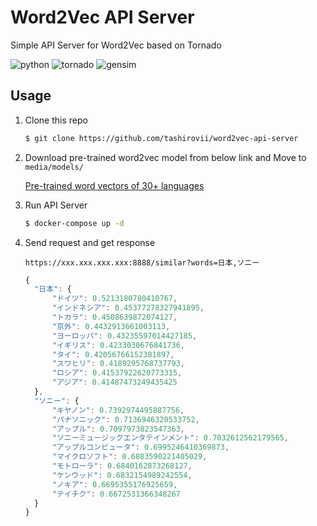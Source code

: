 # Word2Vec API Server

Simple API Server for Word2Vec based on Tornado

![python](https://img.shields.io/badge/python-3.6.5-green.svg)
![tornado](https://img.shields.io/badge/tornado-5.1.1-blue.svg)
![gensim](https://img.shields.io/badge/gensim-3.6.0-blue.svg)

## Usage

1. Clone this repo

    ```bash
    $ git clone https://github.com/tashirovii/word2vec-api-server
    ```

2. Download pre-trained word2vec model from below link and Move to `media/models/`

    [Pre-trained word vectors of 30+ languages](https://github.com/Kyubyong/wordvectors)

3. Run API Server

    ```bash
    $ docker-compose up -d
    ```

4. Send request and get response

    ```
    https://xxx.xxx.xxx.xxx:8888/similar?words=日本,ソニー
    ```

    ```javascript
    {
      "日本": {
          "ドイツ": 0.5213180780410767,
          "インドネシア": 0.45377278327941895,
          "トカラ": 0.4508639872074127,
          "京外": 0.4432913661003113,
          "ヨーロッパ": 0.43235597014427185,
          "イギリス": 0.4233030676841736,
          "タイ": 0.42056766152381897,
          "スワヒリ": 0.4189295768737793,
          "ロシア": 0.41537922620773315,
          "アジア": 0.41487473249435425
      },
      "ソニー": {
          "キヤノン": 0.7392974495887756,
          "パナソニック": 0.7136946320533752,
          "アップル": 0.7097973823547363,
          "ソニーミュージックエンタテインメント": 0.7032612562179565,
          "アップルコンピュータ": 0.6995246410369873,
          "マイクロソフト": 0.6883590221405029,
          "モトローラ": 0.6840162873268127,
          "ケンウッド": 0.6832154989242554,
          "ノキア": 0.6695355176925659,
          "テイチク": 0.6672531366348267
      }
    }
    ```
